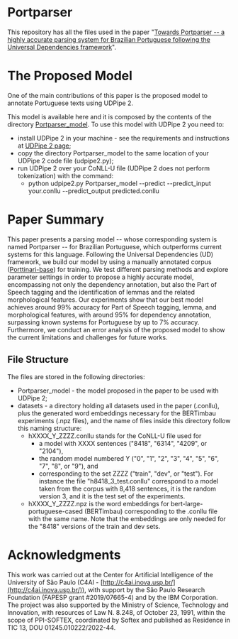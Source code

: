 # Portparser
This repository has all the files used in the paper "[Towards Portparser -- a highly accurate parsing system for Brazilian Portuguese following the Universal Dependencies framework]()".

# The Proposed Model
One of the main contributions of this paper is the proposed model to annotate Portuguese texts using UDPipe 2.

This model is available here and it is composed by the contents of the directory [Portparser_model](https://github.com/LuceleneL/Portparser/tree/main/Portparser_model).
To use this model with UDPipe 2 you need to:
- install UDPipe 2 in your machine - see the requirements and instructions at [UDPipe 2 page](https://ufal.mff.cuni.cz/udpipe/2);
- copy the directory Portparser_model to the same location of your UDPipe 2 code file (udpipe2.py);
- run UDPipe 2 over your CoNLL-U file (UDPipe 2 does not perform tokenization) with the command:
    - python udpipe2.py Portparser_model --predict --predict_input your.conllu --predict_output predicted.conllu

# Paper Summary
This paper presents a parsing model -- whose corresponding system is named Portparser -- for Brazilian Portuguese, which outperforms current systems for this language.
Following the Universal Dependencies (UD) framework, we build our model by using a manually annotated corpus ([Porttinari-base](https://sites.google.com/icmc.usp.br/poetisa/porttinari)) for training.
We test different parsing methods and explore parameter settings in order to propose a highly accurate model, encompassing not only the dependency annotation, but also the Part of Speech tagging and the identification of lemmas and the related morphological features.
Our experiments show that our best model achieves around 99\% accuracy for Part of Speech tagging, lemma, and morphological features, with around 95\% for dependency annotation, surpassing known systems for Portuguese by up to 7\% accuracy.
Furthermore, we conduct an error analysis of the proposed model to show the current limitations and challenges for future works.

## File Structure
The files are stored in the following directories:
- Portparser_model - the model proposed in the paper to be used with UDPipe 2;
- datasets - a directory holding all datasets used in the paper (.conllu), plus the generated word embeddings necessary for the BERTimbau experiments (.npz files), and the name of files inside this directory follow this naming structure:
    - hXXXX_Y_ZZZZ.conllu stands for the CoNLL-U file used for
        - a model with XXXX sentences ("8418", "6314", "4209", or "2104"),
        - the random model numbered Y ("0", "1", "2", "3", "4", "5", "6", "7", "8", or "9"), and
        - corresponding to the set ZZZZ ("train", "dev", or "test").
        For instance the file "h8418_3_test.conllu" correspond to a model taken from the corpus with 8,418 sentences, it is the random version 3, and it is the test set of the experiments.
    - hXXXX_Y_ZZZZ.npz is the word embeddings for bert-large-portuguese-cased (BERTimbau) corresponding to the .conllu file with the same name. Note that the embeddings are only needed for the "8418" versions of the train and dev sets.

# Acknowledgments
This work was carried out at the Center for Artificial Intelligence of the University of São Paulo (C4AI - [http://c4ai.inova.usp.br/](http://c4ai.inova.usp.br/)), with support by the São Paulo Research Foundation (FAPESP grant #2019/07665-4) and by the IBM Corporation. The project was also supported by the Ministry of Science, Technology and Innovation, with resources of Law N. 8.248, of October 23, 1991, within the scope of PPI-SOFTEX, coordinated by Softex and published as Residence in TIC 13, DOU 01245.010222/2022-44.

